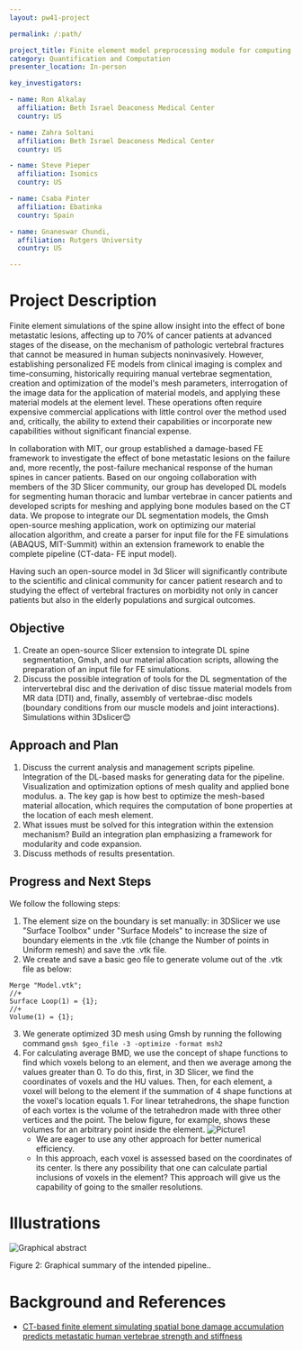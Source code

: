 ```yaml
---
layout: pw41-project

permalink: /:path/

project_title: Finite element model preprocessing module for computing vertebral failure
category: Quantification and Computation
presenter_location: In-person

key_investigators:

- name: Ron Alkalay
  affiliation: Beth Israel Deaconess Medical Center
  country: US

- name: Zahra Soltani
  affiliation: Beth Israel Deaconess Medical Center
  country: US

- name: Steve Pieper
  affiliation: Isomics
  country: US

- name: Csaba Pinter
  affiliation: Ebatinka
  country: Spain

- name: Gnaneswar Chundi,
  affiliation: Rutgers University
  country: US

---
```


# Project Description

<!-- Add a short paragraph describing the project. -->


Finite element simulations of the spine allow insight into the effect of bone metastatic lesions, affecting up to 70% of cancer patients at advanced stages of the disease, on the mechanism of pathologic vertebral fractures that cannot be measured in human subjects noninvasively. However, establishing personalized FE models from clinical imaging is complex and time-consuming, historically requiring manual vertebrae segmentation, creation and optimization of the model's mesh parameters,  interrogation of the image data for the application of material models, and applying these material models at the element level. These operations often require expensive commercial applications with little control over the method used and, critically, the ability to extend their capabilities or incorporate new capabilities without significant financial expense.

In collaboration with MIT, our group established a damage-based FE framework to investigate the effect of bone metastatic lesions on the failure and, more recently, the post-failure mechanical response of the human spines in cancer patients. Based on our ongoing collaboration with members of the 3D Slicer community, our group has developed DL models for segmenting human thoracic and lumbar vertebrae in cancer patients and developed scripts for meshing and applying bone modules based on the CT data. We propose to integrate our DL segmentation models, the Gmsh open-source meshing application, work on optimizing our material allocation algorithm, and create a parser for input file for the FE simulations (ABAQUS, MIT-Summit) within an extension framework to enable the complete pipeline (CT-data- FE input model).

Having such an open-source model in 3d Slicer will significantly contribute to the scientific and clinical community for cancer patient research and to studying the effect of vertebral fractures on morbidity not only in cancer patients but also in the elderly populations and surgical outcomes. 



## Objective

<!-- Describe here WHAT you would like to achieve (what you will have as end result). -->


1.	Create an open-source Slicer extension to integrate DL spine segmentation, Gmsh, and our material allocation scripts, allowing the preparation of an input file for FE simulations.
2.	Discuss the possible integration of tools for the DL segmentation of the intervertebral disc and the derivation of disc tissue material models from MR data (DTI) and, finally, assembly of vertebrae-disc models (boundary conditions from our muscle models and joint interactions). Simulations within 3Dslicer😊



## Approach and Plan

<!-- Describe here HOW you would like to achieve the objectives stated above. -->


1.	Discuss the current analysis and management scripts pipeline. Integration of the DL-based masks for generating data for the pipeline. Visualization and optimization options of mesh quality and applied bone modulus. 
a.	The key gap is how best to optimize the mesh-based material allocation, which requires the computation of bone properties at the location of each mesh element.
2.	What issues must be solved for this integration within the extension mechanism? Build an integration plan emphasizing a framework for modularity and code expansion.
3.	Discuss methods of results presentation.



## Progress and Next Steps

<!-- Update this section as you make progress, describing of what you have ACTUALLY DONE.
     If there are specific steps that you could not complete then you can describe them here, too. -->


We follow the following steps:
1. The element size on the boundary is set manually: in 3DSlicer we use "Surface Toolbox" under "Surface Models" to increase the size of boundary elements in the .vtk file (change the Number of points in Uniform remesh) and save the .vtk file.
2. We create and save a basic geo file to generate volume out of the .vtk file as below: 
```
Merge "Model.vtk";
//+
Surface Loop(1) = {1};
//+
Volume(1) = {1};
```
3. We generate optimized 3D mesh using Gmsh by running the following command
`gmsh $geo_file -3 -optimize -format msh2`
4. For calculating average BMD, we use the concept of shape functions to find which voxels belong to an element, and then we average among the values greater than 0. To do this, first, in 3D Slicer, we find the coordinates of voxels and the HU values. Then, for each element, a voxel will belong to the element if the summation of 4 shape functions at the voxel's location equals 1. For linear tetrahedrons, the shape function of each vortex is the volume of the tetrahedron made with three other vertices and the point. The below figure, for example, shows these volumes for an arbitrary point inside the element.
    ![Picture1](https://github.com/NA-MIC/ProjectWeek/assets/49168951/47d36e51-a130-4d2a-b25c-3283d44979da)   
    - We are eager to use any other approach for better numerical efficiency.
    - In this approach, each voxel is assessed based on the coordinates of its center. Is there any possibility that one can calculate partial inclusions of voxels in the element? This approach will give us the capability of going to the smaller resolutions. 
 



    




# Illustrations

<!-- Add pictures and links to videos that demonstrate what has been accomplished. -->



![Graphical abstract](https://github.com/NA-MIC/ProjectWeek/assets/49168951/e841d76c-012c-4c38-b3fa-cd3cbc4421c2)

Figure 2: Graphical summary of the intended pipeline..



# Background and References

<!-- If you developed any software, include link to the source code repository.
     If possible, also add links to sample data, and to any relevant publications. -->


- [CT-based finite element simulating spatial bone damage accumulation predicts metastatic human vertebrae strength and stiffness](https://www.frontiersin.org/articles/10.3389/fbioe.2024.1424553/abstract)

